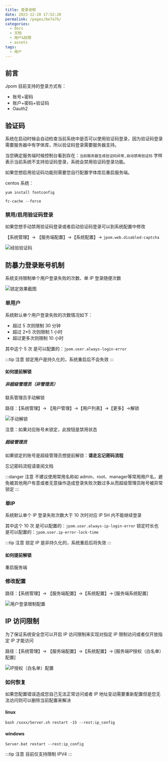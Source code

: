 ```yaml
---
title: 登录说明
date: 2023-12-20 17:52:28
permalink: /pages/be7a7b/
categories:
  - docs
  - 文档
  - 用户&权限
  - assets
tags:
  - 用户
---
```


## 前言

Jpom 目前支持的登录方式有：

- 账号+密码
- 账户+密码+验证码
- Oauth2

## 验证码

系统在启动时候会自动检查当前系统中是否可以使用验证码登录，因为验证码登录需要服务器中有字体库，所以验证码登录需要服务器支持。

当您确定服务端时候控制台看到存在：`当前服务器生成验证码异常,自动禁用验证码` 字样表示当前系统不支持验证码登录，系统会禁用验证码登录功能。

如果您想启用验证码功能则需要您自行配置字体库后重启服务端。

centos 系统：

```shell
yum install fontconfig

fc-cache --force
```

### 禁用/启用验证码登录

如果您想手动禁用验证码登录或者启动验证码登录可以到系统配置中修改

【系统管理】-> 【服务端配置】->【系统配置】-> `jpom.web.disabled-captcha`

![经验验证码](/images/user/b5e209f490534c949e550ce9508070d0.png)

##  防暴力登录账号机制

系统支持限制单个用户登录失败的次数、单 IP 登录随便次数

![锁定效果截图](/images/user/c12c4b93c41f4b84ad068d4e8529c3b3.png)

### 单用户

系统默认单个用户登录失败的次数情况如下：

- 超过 5 次则限制 30 分钟
- 超过 2*5 次则限制 1 小时
- 超过更多次则限制 10 小时

其中这个 5 次 是可以配置的：`jpom.user.always-login-error`

:::tip 注意
锁定用户是持久化的，系统重启后不会失效
:::

#### 如何提前解锁

##### 非超级管理员（非管理员）

联系管理员手动解锁

路径：【系统管理】-> 【用户管理】->【用户列表】->【更多】->解锁

![手动解锁](/images/user/b572790ea8564214a79280b37eae6aca.png)

注意：如果对应账号未锁定，此按钮是禁用状态

##### 超级管理员

如果锁定的账号是超级管理员想提前解锁：**请走忘记密码流程**

忘记密码流程请查阅文档

:::danger 注意
不建议使用常用名称如 admin、root、manager等常用用户名，避免被其他用户有意或者无意操作造成登录失败次数过多从而超级管理员账号被异常锁定
:::

### 单IP

系统默认单个 IP 登录失败次数大于 10 次时对应 IP 5H 内不能继续登录

其中这个 10 次 是可以配置的：`jpom.user.always-ip-login-error`
锁定时长也是可以配置的：`jpom.user.ip-error-lock-time`

:::tip 注意
锁定 IP 是非持久化的，系统重启后将失效
:::

#### 如何提前解锁

重启服务端

### 修改配置

路径：【系统管理】-> 【服务端配置】->【系统配置】-> [服务端系统配置]

![用户登录限制配置](/images/user/83dc151a388e4848b5d763571dcb044e.png)


## IP 访问限制

为了保证系统安全您可以开启 IP 访问限制来实现对指定 IP 限制访问或者仅开放指定 IP 才能访问

路径：【系统管理】-> 【服务端配置】->【系统配置】-> [服务端IP授权（白名单）配置]

![IP授权（白名单）配置](/images/user/0dcbcf30e4e24bea81810882e1271710.png)


### 如何恢复

如果您配置错误造成您自己无法正常访问或者 IP 地址变动需要重新配置但是您无法访问则可以删除当前配置来解决

#### linux 
```shell
bash /xxxx/Server.sh restart -15 --rest:ip_config
```

#### windows

```shell
Server.bat restart --rest:ip_config
```

:::tip 注意
目前仅支持限制 IPV4
:::


